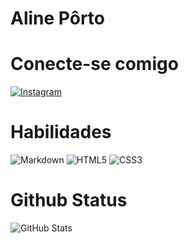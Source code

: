 # Aline Pôrto
# Conecte-se comigo
[![Instagram](https://img.shields.io/badge/Instagram-000?style=for-the-badge&logo=instagram)](https://www.instagram.com/)

# Habilidades
![Markdown](https://img.shields.io/badge/Markdown-000?style=for-the-badge&logo=markdown)
![HTML5](https://img.shields.io/badge/HTML5-000?style=for-the-badge&logo=html5)
![CSS3](https://img.shields.io/badge/CSS3-000?style=for-the-badge&logo=css3&logoColor=264CE4)

# Github Status
![GitHub Stats](https://github-readme-stats.vercel.app/api?username=alinep29&theme=transparent&bg_color=000&border_color=30A3DC&show_icons=true&icon_color=30A3DC&title_color=E94D5F&text_color=FFF)


